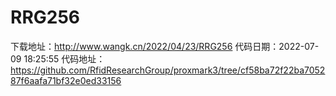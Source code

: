 # RRG256
下载地址：http://www.wangk.cn/2022/04/23/RRG256
代码日期：2022-07-09 18:25:55
代码地址：https://github.com/RfidResearchGroup/proxmark3/tree/cf58ba72f22ba705287f6aafa71bf32e0ed33156
